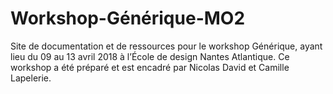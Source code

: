 # Workshop-Générique-MO2
Site de documentation et de ressources pour le workshop Générique, ayant lieu du 09 au 13 avril 2018 à l’École de design Nantes Atlantique. Ce workshop a été préparé et est encadré par Nicolas David et Camille Lapelerie.
